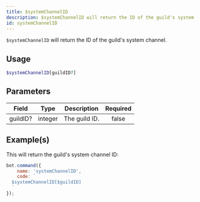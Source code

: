 ```yaml
---
title: $systemChannelID
description: $systemChannelID will return the ID of the guild's system channel.
id: systemChannelID
---
```


`$systemChannelID` will return the ID of the guild's system channel.

## Usage

```php
$systemChannelID[guildID?]
```

## Parameters

| Field    | Type    | Description   | Required |
| -------- | ------- | ------------- | :------: |
| guildID? | integer | The guild ID. |  false   |

## Example(s)

This will return the guild's system channel ID:

```javascript
bot.command({
    name: 'systemChannelID',
    code: `
  $systemChannelID[$guildID]
  `
});
```
